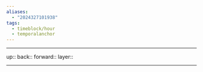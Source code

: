 ```yaml
---
aliases:
  - "2024327101938"
tags:
  - timeblock/hour
  - temporalanchor
---
```




***

up:: 
back:: 
forward:: 
layer:: 

***
